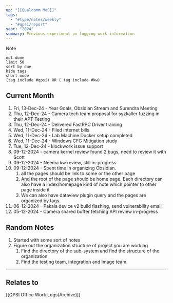 ```yaml
---
up: "[[Qualcomm MoC]]"
tags:
  - "#type/notes/weekly"
  - "#qpsi/report"
year: "2024"
summary: Previous experiment on logging work information
---
```


> [!NOTE] 
> ```tasks
> not done
> limit 50
> sort by due
> hide tags
> short mode
> (tag include #qpsi) OR ( tag include #kw)
> ```

## Current Month
1. Fri, 13-Dec-24 - Year Goals, Obsidian Stream and Surendra Meeting
1. Thu, 12-Dec-24 - Camera tech team proposal for syzkaller fuzzing in their APT Testing
1. Thu, 12-Dec-24 - Delivered FastRPC Driver training
2. Wed, 11-Dec-24 - Filed internet bills
3. Wed, 11-Dec-24 - Lab Machine Docker setup completed
4. Wed, 11-Dec-24 - Windows CFG Mitigation study
5. Tue, 12-Dec-24 - klockwork issue support
6. 09-12-2024 - camera kernel review found 2 bugs, need to review it with Scott
7. 09-12-2024 - Neema kw review, still in-progress
8. 09-12-2024 - Spent time in organizing Obsidian.
	1. all the pages should be link to some or the other page
	2. And the root of the page should be home page. Each directory can also have a index/homepage kind of note which pointer to other page inside it
	3. We can also have dataview plugin query and the pages are organized by tags.
9. 06-12-2024 - Pakala device v2 build flashing, send vulnerability email
10. 05-12-2024 - Camera shared buffer fetching API review in-progress

## Random Notes

1. Started with some sort of notes 
2. Figure out the organization structure of project you are working
	1. Find the directory of the sub-system and find the structure of the organization
	2. Find the testing team, integration and Image team.

---



## Relates to

[[QPSI Office Work Logs(Archive)]]